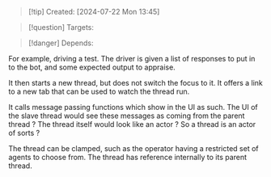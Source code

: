 
>[!tip] Created: [2024-07-22 Mon 13:45]

>[!question] Targets: 

>[!danger] Depends: 

For example, driving a test.
The driver is given a list of responses to put in to the bot, and some expected output to appraise.

It then starts a new thread, but does not switch the focus to it.  It offers a link to a new tab that can be used to watch the thread run.

It calls message passing functions which show in the UI as such.
The UI of the slave thread would see these messages as coming from the parent thread ?
The thread itself would look like an actor ?
So a thread is an actor of sorts ?

The thread can be clamped, such as the operator having a restricted set of agents to choose from.
The thread has reference internally to its parent thread.